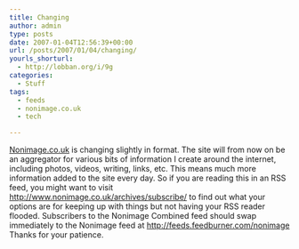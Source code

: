 ```yaml
---
title: Changing
author: admin
type: posts
date: 2007-01-04T12:56:39+00:00
url: /posts/2007/01/04/changing/
yourls_shorturl:
  - http://lobban.org/i/9g
categories:
  - Stuff
tags:
  - feeds
  - nonimage.co.uk
  - tech

---
```

[Nonimage.co.uk][1] is changing slightly in format. The site will from now on be an aggregator for various bits of information I create around the internet, including photos, videos, writing, links, etc. This means much more information added to the site every day. So if you are reading this in an RSS feed, you might want to visit <http://www.nonimage.co.uk/archives/subscribe/> to find out what your options are for keeping up with things but not having your RSS reader flooded. Subscribers to the Nonimage Combined feed should swap immediately to the Nonimage feed at <http://feeds.feedburner.com/nonimage>  
Thanks for your patience.

 [1]: http://www.nonimage.co.uk